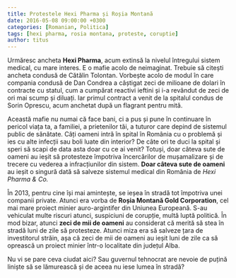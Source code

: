 ```yaml
---
title: Protestele Hexi Pharma și Roșia Montană
date: 2016-05-08 09:00:00 +0300
categories: [Romanian, Politica]
tags: [hexi pharma, rosia montana, proteste, coruptie]
author: titus
---
```


Urmăresc ancheta **Hexi Pharma**, acum extinsă la nivelul întregului sistem medical, cu mare interes. E o mafie acolo de neimaginat. Trebuie să citești ancheta condusă de Cătălin Tolontan. Vorbește acolo de modul în care compania condusă de Dan Condrea a câștigat zeci de milioane de dolari în contracte cu statul, cum a cumpărat reactivi ieftini și i-a revândut de zeci de ori mai scump și diluați. Iar primul contract a venit de la spitalul condus de Sorin Oprescu, acum anchetat după un flagrant pentru mită.

Această mafie nu numai că face bani, ci a pus și pune în continuare în pericol viața ta, a familiei, a prietenilor tăi, a tuturor care depind de sistemul public de sănătate. Câți oameni intră în spital în România cu o problemă și ies cu alte infecții sau boli luate din interior? De câte ori te duci la spital și speri să scapi de data asta doar cu ce ai venit? Totuși, doar câteva sute de oameni au ieșit să protesteze împotriva încercărilor de mușamalizare și de trecere cu vederea a infracțiunilor din sistem. **Doar câteva sute de oameni** au ieșit o singură dată să salveze sistemul medical din România de *Hexi Pharma & Co.*

În 2013, pentru cine își mai amintește, se ieșea în stradă tot împotriva unei companii private. Atunci era vorba de **Roșia Montană Gold Corporation**, cel mai mare proiect minier auro-argintifer din Uniunea Europeană. S-au vehiculat multe riscuri atunci, suspiciuni de corupție, multă luptă politică. În mod bizar, atunci **zeci de mii de oameni** au considerat că merită să stea în stradă luni de zile să protesteze. Atunci miza era să salveze țara de investitorul străin, așa că zeci de mii de oameni au ieșit luni de zile ca să oprească un proiect minier într-o localitate din județul Alba.

Nu vi se pare ceva ciudat aici? Sau guvernul tehnocrat are nevoie de puțină liniște să se lămurească și de aceea nu iese lumea în stradă?
